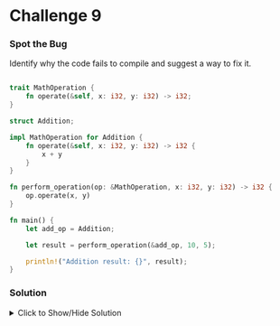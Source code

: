 # Challenge 9

### Spot the Bug

Identify why the code fails to compile and suggest a way to fix it.

```rust

trait MathOperation {
    fn operate(&self, x: i32, y: i32) -> i32;
}

struct Addition;

impl MathOperation for Addition {
    fn operate(&self, x: i32, y: i32) -> i32 {
        x + y
    }
}

fn perform_operation(op: &MathOperation, x: i32, y: i32) -> i32 {
    op.operate(x, y)
}

fn main() {
    let add_op = Addition;

    let result = perform_operation(&add_op, 10, 5);

    println!("Addition result: {}", result);
}
```

### Solution

<details>

<summary>Click to Show/Hide Solution</summary>

The Bug: Compiler error!

The bug lies in the `perform_operation` function and how it interacts with the `MathOperation` trait.

Solution: 

The function takes a reference (&) to the MathOperation trait. This creates a reference to the trait definition itself, not a reference to a specific type that implements the trait. The compiler requires us to use the `dyn` keyword to explicitly declare a dynamically sized trait object.

Why `dyn` is Necessary:

Specifying `dyn` is necessary because trait objects are dynamically sized. They can hold a reference to any type that implements the MathOperation trait. The actual type is only determined at runtime. Without dyn, the compiler cannot determine the size of the data in the trait object, making it impossible to call methods through it.

```rust
trait MathOperation {
    fn operate(&self, x: i32, y: i32) -> i32;
}

struct Addition;
impl MathOperation for Addition {
    fn operate(&self, x: i32, y: i32) -> i32 {
        x + y
    }
}

fn main() {
    let add_op = Addition;

    let result = perform_operation(&add_op, 10, 5);

    println!("Addition result: {}", result);
}

fn perform_operation(op: &dyn MathOperation, x: i32, y: i32) -> i32 {
    op.operate(x, y)
}
```

</details>